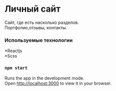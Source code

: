 # Личный сайт

Сайт, где есть насколько разделов.  
Портфолио,отзывы, контакты.

### Используемые технологии

*Reactjs  
*Scss

### `npm start`

Runs the app in the development mode.\
Open [http://localhost:3000](http://localhost:3000) to view it in your browser.








